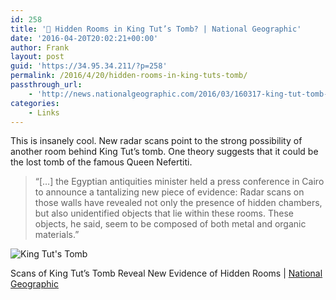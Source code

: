 ```yaml
---
id: 258
title: '🔗 Hidden Rooms in King Tut’s Tomb? | National Geographic'
date: '2016-04-20T20:02:21+00:00'
author: Frank
layout: post
guid: 'https://34.95.34.211/?p=258'
permalink: /2016/4/20/hidden-rooms-in-king-tuts-tomb/
passthrough_url:
    - 'http://news.nationalgeographic.com/2016/03/160317-king-tut-tomb-hidden-chambers-radar-egypt-archaeology/'
categories:
    - Links
---
```


This is insanely cool. New radar scans point to the strong possibility of another room behind King Tut’s tomb. One theory suggests that it could be the lost tomb of the famous Queen Nefertiti.

>	“[…] the Egyptian antiquities minister held a press conference
>	in Cairo to announce a tantalizing new piece of evidence: 
>	Radar scans on those walls have revealed not only the 
>	presence of hidden chambers, but also unidentified objects 
>	that lie within these rooms. These objects, he said, 
>	seem to be composed of both metal and organic materials.”

![King Tut's Tomb]({{site.url}}{{site.baseurl}}/assets/images/2016/04/tut.jpg)

Scans of King Tut’s Tomb Reveal New Evidence of Hidden Rooms | [National Geographic](http://news.nationalgeographic.com/2016/03/160317-king-tut-tomb-hidden-chambers-radar-egypt-archaeology/)